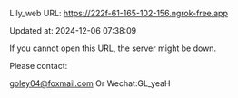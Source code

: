 Lily_web URL: https://222f-61-165-102-156.ngrok-free.app

Updated at: 2024-12-06 07:38:09

If you cannot open this URL, the server might be down.

Please contact: 

goley04@foxmail.com Or Wechat:GL_yeaH
